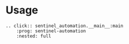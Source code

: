 # Usage

```{eval-rst}
.. click:: sentinel_automation.__main__:main
    :prog: sentinel-automation
    :nested: full
```

